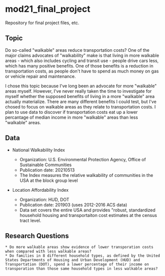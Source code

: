 # mod21_final_project
Repository for final project files, etc.

## Topic

Do so-called "walkable" areas reduce transportation costs? One of the major claims advocates of "walkability" make is that living in more walkable areas - which also includes cycling and transit use - people drive cars less, which has many positive benefits. One of those benefits is a reduction in transportation costs, as people don't have to spend as much money on gas or vehicle repair and maintenance.

I chose this topic because I've long been an advocate for more "walkable" areas myself. However, I've never really taken the time to investigate for myself whether the supposed benefits of living in a more "walkable" area actually materialize. There are many different benefits I could test, but I've chosed to focus on walkable areas as they relate to transportation costs. I plan to use data to discover if transportation costs eat up a lower percantage of median income in more "walkable" areas than less "walkable" areas.

## Data

* National Walkability Index
    * Organization: U.S. Environmental Protection Agency, Office of Sustainable Communities
    * Publication date: 20210513
    * The Index measures the relative walkability of communities in the USA at the block group level

* Location Affordability Index
    * Organization: HUD, DOT
    * Publication date: 201903 (uses 2012-2016 ACS data)
    * Data set covers the entire USA and provides "robust, standardized household housing and transportaiton cost estimates at the census tract level.

## Research Questions
    * Do more walkable areas show evidence of lower transporation costs when compared with less walkable areas?
    * Do families in 8 different household types, as defined by the United States Departments of Housing and Urban Development (HUD) and Transportation (DOT), spend a lower percentage of their income on transporation than those same household types in less walkable areas?